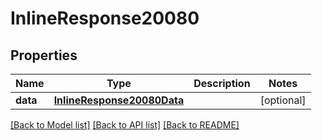 # InlineResponse20080

## Properties
Name | Type | Description | Notes
------------ | ------------- | ------------- | -------------
**data** | [**InlineResponse20080Data**](InlineResponse20080Data.md) |  | [optional] 

[[Back to Model list]](../README.md#documentation-for-models) [[Back to API list]](../README.md#documentation-for-api-endpoints) [[Back to README]](../README.md)

